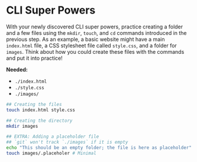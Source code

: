# CLI Super Powers

With your newly discovered CLI super powers, practice creating a folder and a few files using the `mkdir`, `touch`, and `cd` commands introduced in the previous step. As an example, a basic website might have a main `index.html` file, a CSS stylesheet file called `style.css`, and a folder for `images`. Think about how you could create these files with the commands and put it into practice!

**Needed:**

- `./index.html`
- `./style.css`
- `./images/`

```bash
## Creating the files
touch index.html style.css

## Creating the directory
mkdir images

## EXTRA: Adding a placeholder file
## `git` won't track `./images` if it is empty
echo "This should be an empty folder; the file is here as placeholder" > images/README.md  # Descriptive
touch images/.placeholer # Minimal
```
